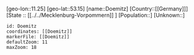 ﻿---
location: [53.15,11.25]
mapzoom: [7,12] 
mapmarker: city 
type: City
tags:
- geo/City


SpocWebEntityId: 29946
isDeleted: false
confidential: public

---
[geo-lon::11.25]
[geo-lat::53.15]
[name::Doemitz]
[Country::[[Germany]]]
[State :: [[../../Mecklenburg-Vorpommern]] ]
[Population::]
[Unknown::]


```leaflet
id: Doemitz
coordinates: [[Doemitz]]
markerFile: [[Doemitz]]
defaultZoom: 11 
maxZoom: 18
```

